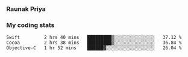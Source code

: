 ### Raunak Priya

### My coding stats

<!--START_SECTION:waka-->
```text
Swift         2 hrs 40 mins   █████████▒░░░░░░░░░░░░░░░   37.12 % 
Cocoa         2 hrs 38 mins   █████████▒░░░░░░░░░░░░░░░   36.84 % 
Objective-C   1 hr 52 mins    ██████▓░░░░░░░░░░░░░░░░░░   26.04 % 
```
<!--END_SECTION:waka-->
